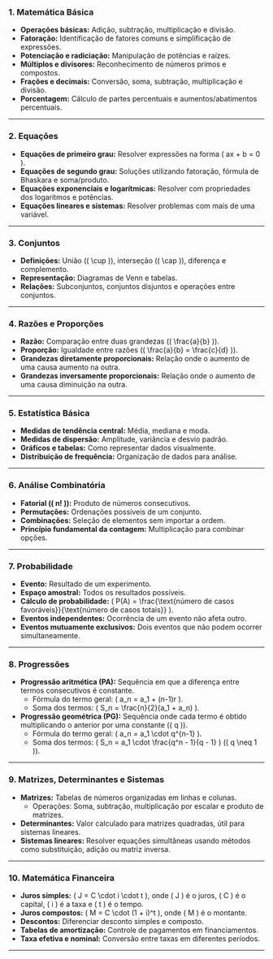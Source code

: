 
### **1. Matemática Básica**
- **Operações básicas:** Adição, subtração, multiplicação e divisão.
- **Fatoração:** Identificação de fatores comuns e simplificação de expressões.
- **Potenciação e radiciação:** Manipulação de potências e raízes.
- **Múltiplos e divisores:** Reconhecimento de números primos e compostos.
- **Frações e decimais:** Conversão, soma, subtração, multiplicação e divisão.
- **Porcentagem:** Cálculo de partes percentuais e aumentos/abatimentos percentuais.

---

### **2. Equações**
- **Equações de primeiro grau:** Resolver expressões na forma \( ax + b = 0 \).
- **Equações de segundo grau:** Soluções utilizando fatoração, fórmula de Bhaskara e soma/produto.
- **Equações exponenciais e logarítmicas:** Resolver com propriedades dos logaritmos e potências.
- **Equações lineares e sistemas:** Resolver problemas com mais de uma variável.

---

### **3. Conjuntos**
- **Definições:** União (\( \cup \)), interseção (\( \cap \)), diferença e complemento.
- **Representação:** Diagramas de Venn e tabelas.
- **Relações:** Subconjuntos, conjuntos disjuntos e operações entre conjuntos.

---

### **4. Razões e Proporções**
- **Razão:** Comparação entre duas grandezas (\( \frac{a}{b} \)).
- **Proporção:** Igualdade entre razões (\( \frac{a}{b} = \frac{c}{d} \)).
- **Grandezas diretamente proporcionais:** Relação onde o aumento de uma causa aumento na outra.
- **Grandezas inversamente proporcionais:** Relação onde o aumento de uma causa diminuição na outra.

---

### **5. Estatística Básica**
- **Medidas de tendência central:** Média, mediana e moda.
- **Medidas de dispersão:** Amplitude, variância e desvio padrão.
- **Gráficos e tabelas:** Como representar dados visualmente.
- **Distribuição de frequência:** Organização de dados para análise.

---

### **6. Análise Combinatória**
- **Fatorial (\( n! \)):** Produto de números consecutivos.
- **Permutações:** Ordenações possíveis de um conjunto.
- **Combinações:** Seleção de elementos sem importar a ordem.
- **Princípio fundamental da contagem:** Multiplicação para combinar opções.

---

### **7. Probabilidade**
- **Evento:** Resultado de um experimento.
- **Espaço amostral:** Todos os resultados possíveis.
- **Cálculo de probabilidade:** \( P(A) = \frac{\text{número de casos favoráveis}}{\text{número de casos totais}} \).
- **Eventos independentes:** Ocorrência de um evento não afeta outro.
- **Eventos mutuamente exclusivos:** Dois eventos que não podem ocorrer simultaneamente.

---

### **8. Progressões**
- **Progressão aritmética (PA):** Sequência em que a diferença entre termos consecutivos é constante.
  - Fórmula do termo geral: \( a_n = a_1 + (n-1)r \).
  - Soma dos termos: \( S_n = \frac{n}{2}(a_1 + a_n) \).
- **Progressão geométrica (PG):** Sequência onde cada termo é obtido multiplicando o anterior por uma constante (\( q \)).
  - Fórmula do termo geral: \( a_n = a_1 \cdot q^{n-1} \).
  - Soma dos termos: \( S_n = a_1 \cdot \frac{q^n - 1}{q - 1} \) (\( q \neq 1 \)).

---

### **9. Matrizes, Determinantes e Sistemas**
- **Matrizes:** Tabelas de números organizadas em linhas e colunas.
  - Operações: Soma, subtração, multiplicação por escalar e produto de matrizes.
- **Determinantes:** Valor calculado para matrizes quadradas, útil para sistemas lineares.
- **Sistemas lineares:** Resolver equações simultâneas usando métodos como substituição, adição ou matriz inversa.

---

### **10. Matemática Financeira**
- **Juros simples:** \( J = C \cdot i \cdot t \), onde \( J \) é o juros, \( C \) é o capital, \( i \) é a taxa e \( t \) é o tempo.
- **Juros compostos:** \( M = C \cdot (1 + i)^t \), onde \( M \) é o montante.
- **Descontos:** Diferenciar desconto simples e composto.
- **Tabelas de amortização:** Controle de pagamentos em financiamentos.
- **Taxa efetiva e nominal:** Conversão entre taxas em diferentes períodos.

---

